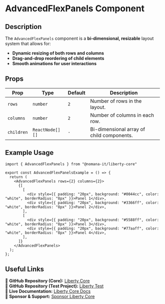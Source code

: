 # AdvancedFlexPanels Component

## Description
The `AdvancedFlexPanels` component is a **bi-dimensional, resizable** layout system that allows for:
- **Dynamic resizing of both rows and columns**
- **Drag-and-drop reordering of child elements**
- **Smooth animations for user interactions**

## Props
| Prop         | Type                     | Default | Description |
|-------------|-------------------------|---------|-------------|
| `rows`     | `number`               | `2`     | Number of rows in the layout. |
| `columns`  | `number`               | `2`     | Number of columns in each row. |
| `children` | `ReactNode[][]`        | `-`     | Bi-dimensional array of child components. |

## Example Usage
```tsx
import { AdvancedFlexPanels } from "@nomana-it/liberty-core"

export const AdvancedFlexPanelsExample = () => {
  return (
    <AdvancedFlexPanels rows={2} columns={2}>
      {[
        [
          <div style={{ padding: "20px", background: "#0044cc", color: "white", borderRadius: "8px" }}>Panel 1</div>,
          <div style={{ padding: "20px", background: "#3366ff", color: "white", borderRadius: "8px" }}>Panel 2</div>,
        ],
        [
          <div style={{ padding: "20px", background: "#5588ff", color: "white", borderRadius: "8px" }}>Panel 3</div>,
          <div style={{ padding: "20px", background: "#77aaff", color: "white", borderRadius: "8px" }}>Panel 4</div>,
        ],
      ]}
    </AdvancedFlexPanels>
  );
};
```

## Useful Links
🔗 **GitHub Repository (Core):** [Liberty Core](https://github.com/fblettner/liberty-core/)  
🔗 **GitHub Repository (Test Project):** [Liberty Test](https://github.com/fblettner/liberty-test/)  
📖 **Live Documentation:** [Liberty Core Docs](https://docs.nomana-it.fr/liberty-core/)  
💖 **Sponsor & Support:** [Sponsor Liberty Core](https://github.com/sponsors/fblettner)  
